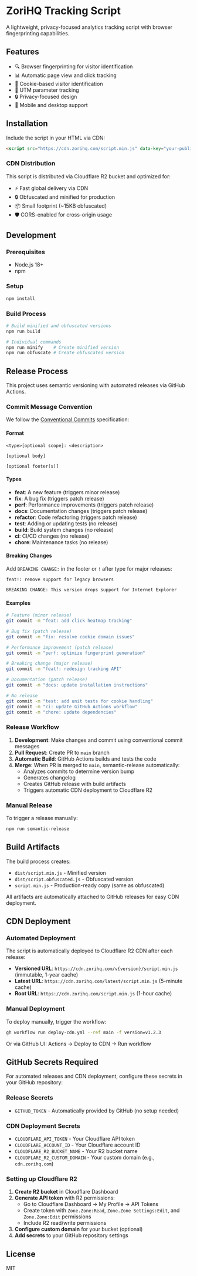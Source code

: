 # ZoriHQ Tracking Script

A lightweight, privacy-focused analytics tracking script with browser fingerprinting capabilities.

## Features

- 🔍 Browser fingerprinting for visitor identification
- 📊 Automatic page view and click tracking
- 🍪 Cookie-based visitor identification
- 🎯 UTM parameter tracking
- 🔒 Privacy-focused design
- 📱 Mobile and desktop support

## Installation

Include the script in your HTML via CDN:

```html
<script src="https://cdn.zorihq.com/script.min.js" data-key="your-publishable-key"></script>
```

### CDN Distribution

This script is distributed via Cloudflare R2 bucket and optimized for:
- ⚡ Fast global delivery via CDN
- 🔒 Obfuscated and minified for production
- 📦 Small footprint (~15KB obfuscated)
- 🛡️ CORS-enabled for cross-origin usage

## Development

### Prerequisites

- Node.js 18+
- npm

### Setup

```bash
npm install
```

### Build Process

```bash
# Build minified and obfuscated versions
npm run build

# Individual commands
npm run minify    # Create minified version
npm run obfuscate # Create obfuscated version
```

## Release Process

This project uses semantic versioning with automated releases via GitHub Actions.

### Commit Message Convention

We follow the [Conventional Commits](https://www.conventionalcommits.org/) specification:

#### Format
```
<type>[optional scope]: <description>

[optional body]

[optional footer(s)]
```

#### Types
- **feat**: A new feature (triggers minor release)
- **fix**: A bug fix (triggers patch release)
- **perf**: Performance improvements (triggers patch release)
- **docs**: Documentation changes (triggers patch release)
- **refactor**: Code refactoring (triggers patch release)
- **test**: Adding or updating tests (no release)
- **build**: Build system changes (no release)
- **ci**: CI/CD changes (no release)
- **chore**: Maintenance tasks (no release)

#### Breaking Changes
Add `BREAKING CHANGE:` in the footer or `!` after type for major releases:
```
feat!: remove support for legacy browsers

BREAKING CHANGE: This version drops support for Internet Explorer
```

#### Examples
```bash
# Feature (minor release)
git commit -m "feat: add click heatmap tracking"

# Bug fix (patch release)
git commit -m "fix: resolve cookie domain issues"

# Performance improvement (patch release)
git commit -m "perf: optimize fingerprint generation"

# Breaking change (major release)
git commit -m "feat!: redesign tracking API"

# Documentation (patch release)
git commit -m "docs: update installation instructions"

# No release
git commit -m "test: add unit tests for cookie handling"
git commit -m "ci: update GitHub Actions workflow"
git commit -m "chore: update dependencies"
```

### Release Workflow

1. **Development**: Make changes and commit using conventional commit messages
2. **Pull Request**: Create PR to `main` branch
3. **Automatic Build**: GitHub Actions builds and tests the code
4. **Merge**: When PR is merged to `main`, semantic-release automatically:
   - Analyzes commits to determine version bump
   - Generates changelog
   - Creates GitHub release with build artifacts
   - Triggers automatic CDN deployment to Cloudflare R2

### Manual Release

To trigger a release manually:

```bash
npm run semantic-release
```

## Build Artifacts

The build process creates:

- `dist/script.min.js` - Minified version
- `dist/script.obfuscated.js` - Obfuscated version
- `script.min.js` - Production-ready copy (same as obfuscated)

All artifacts are automatically attached to GitHub releases for easy CDN deployment.

## CDN Deployment

### Automated Deployment

The script is automatically deployed to Cloudflare R2 CDN after each release:

- **Versioned URL**: `https://cdn.zorihq.com/v{version}/script.min.js` (immutable, 1-year cache)
- **Latest URL**: `https://cdn.zorihq.com/latest/script.min.js` (5-minute cache)
- **Root URL**: `https://cdn.zorihq.com/script.min.js` (1-hour cache)

### Manual Deployment

To deploy manually, trigger the workflow:

```bash
gh workflow run deploy-cdn.yml --ref main -f version=v1.2.3
```

Or via GitHub UI: Actions → Deploy to CDN → Run workflow

## GitHub Secrets Required

For automated releases and CDN deployment, configure these secrets in your GitHub repository:

### Release Secrets
- `GITHUB_TOKEN` - Automatically provided by GitHub (no setup needed)

### CDN Deployment Secrets
- `CLOUDFLARE_API_TOKEN` - Your Cloudflare API token
- `CLOUDFLARE_ACCOUNT_ID` - Your Cloudflare account ID
- `CLOUDFLARE_R2_BUCKET_NAME` - Your R2 bucket name
- `CLOUDFLARE_R2_CUSTOM_DOMAIN` - Your custom domain (e.g., `cdn.zorihq.com`)

### Setting up Cloudflare R2

1. **Create R2 bucket** in Cloudflare Dashboard
2. **Generate API token** with R2 permissions:
   - Go to Cloudflare Dashboard → My Profile → API Tokens
   - Create token with `Zone.Zone:Read`, `Zone.Zone Settings:Edit`, and `Zone.Zone:Edit` permissions
   - Include R2 read/write permissions
3. **Configure custom domain** for your bucket (optional)
4. **Add secrets** to your GitHub repository settings

## License

MIT
